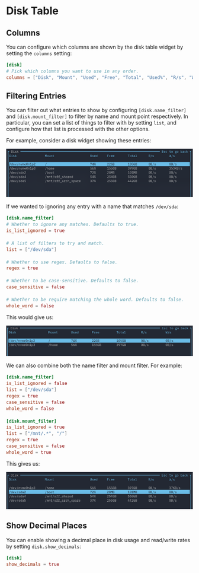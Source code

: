 # Disk Table

## Columns

You can configure which columns are shown by the disk table widget by setting the `columns` setting:

```toml
[disk]
# Pick which columns you want to use in any order.
columns = ["Disk", "Mount", "Used", "Free", "Total", "Used%", "R/s", "W/s"]
```

## Filtering Entries

You can filter out what entries to show by configuring `[disk.name_filter]` and `[disk.mount_filter]` to filter by name and mount point respectively. In particular,
you can set a list of things to filter with by setting `list`, and configure how that list
is processed with the other options.

For example, consider a disk widget showing these entries:

![Disk no filter](../../assets/screenshots/config/disk-filtering/disk_no_filter.webp)

If we wanted to ignoring any entry with a name that matches `/dev/sda`:

```toml
[disk.name_filter]
# Whether to ignore any matches. Defaults to true.
is_list_ignored = true

# A list of filters to try and match.
list = ["/dev/sda"]

# Whether to use regex. Defaults to false.
regex = true

# Whether to be case-sensitive. Defaults to false.
case_sensitive = false

# Whether to be require matching the whole word. Defaults to false.
whole_word = false
```

This would give us:

![Disk widget with just disk name filter](../../assets/screenshots/config/disk-filtering/disk_name_filter.webp)

We can also combine both the name filter and mount filter. For example:

```toml
[disk.name_filter]
is_list_ignored = false
list = ["/dev/sda"]
regex = true
case_sensitive = false
whole_word = false

[disk.mount_filter]
is_list_ignored = true
list = ["/mnt/.*", "/"]
regex = true
case_sensitive = false
whole_word = true
```

This gives us:

![Disk widget with disk name and mount filter](../../assets/screenshots/config/disk-filtering/disk_name_mount_filter.webp)

## Show Decimal Places

You can enable showing a decimal place in disk usage and read/write rates by setting `disk.show_decimals`:

```toml
[disk]
show_decimals = true
```
